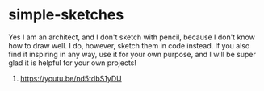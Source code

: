 # simple-sketches
Yes I am an architect, and I don't sketch with pencil, because I don't know how to draw well. I do, however, sketch them in code instead. If you also find it inspiring in any way, use it for your own purpose, and I will be super glad it is helpful for your own projects!

1. https://youtu.be/nd5tdbS1yDU

